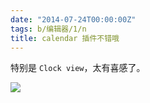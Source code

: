 ```yaml
---
date: "2014-07-24T00:00:00Z"
tags: b/编辑器/1/n
title: calendar 插件不错哦
---
```


特别是 `Clock view`，太有喜感了。

![](http://du1ab.one/images/2014/2014-07-24_1438x878.png)
